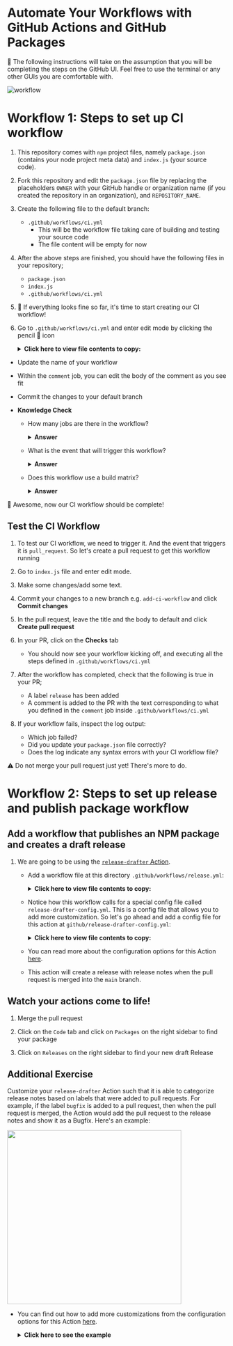 # Automate Your Workflows with GitHub Actions and GitHub Packages

:bookmark: The following instructions will take on the assumption that you will be completing the steps on the GitHub UI. Feel free to use the terminal or any other GUIs you are comfortable with.

![workflow](https://user-images.githubusercontent.com/38323656/99338458-dcf99580-2849-11eb-9d17-a2e41376f721.png)

# Workflow 1: Steps to set up CI workflow

1. This repository comes with `npm` project files, namely `package.json` (contains your node project meta data) and `index.js` (your source code).

1. Fork this repository and edit the `package.json` file by replacing the placeholders `OWNER` with your GitHub handle or organization name (if you created the repository in an organization), and `REPOSITORY_NAME`.

1. Create the following file to the default branch:

    - `.github/workflows/ci.yml`
      - This will be the workflow file taking care of building and testing your source code
      - The file content will be empty for now

1. After the above steps are finished, you should have the following files in your repository;
    - `package.json`
    - `index.js`
    - `.github/workflows/ci.yml`

1. :tada: If everything looks fine so far, it's time to start creating our CI workflow!

1. Go to `.github/workflows/ci.yml` and enter edit mode by clicking the pencil :pencil: icon
        <details>
        <summary><b>Click here to view file contents to copy:</b></summary>
        </br>

      ```yaml
      #####################################
      #      Automate your workflow       #
      #####################################

      # This workflow will run CI on your codebase, label your PR, and comment on the result

      name: MYWORKFLOW

      on:
        pull_request: # the workflow will trigger on every pull request event

      jobs:
        build:
          runs-on: ubuntu-latest

          strategy:
            matrix:
              node-version: [12.x, 14.x] # matrix for building and testing your code across multiple node versions

          steps:
            - name: Checkout
              uses: actions/checkout@v2
            - name: Build node version ${{ matrix.node-version }}
              uses: actions/setup-node@v1
              with:
                  node-version: ${{ matrix.node-version }}
            - run: npm install
            - run: npm run build --if-present
            - run: npm test

        label:
          runs-on: ubuntu-latest

          needs: build #this ensures that we only trigger the label job if ci is successful

          steps:
            - name: Checkout
              uses: actions/checkout@v2
            - uses: actions/github-script@v3
              with:
                github-token: ${{ secrets.GITHUB_TOKEN }}
                script: |
                  github.issues.addLabels({
                    issue_number: context.issue.number,
                    owner: context.repo.owner,
                    repo: context.repo.repo,
                    labels: ['release']
                  })

        comment:
          runs-on: ubuntu-latest

          needs: [build, label]

          steps:
            - name: Checkout
              uses: actions/checkout@v2
            - name: Comment on the result
              uses: actions/github-script@v3
              with:
                github-token: ${{ secrets.GITHUB_TOKEN }}
                script: |
                  github.issues.createComment({
                    issue_number: context.issue.number,
                    owner: context.repo.owner,
                    repo: context.repo.repo,
                    body: `
                    Great job **@${context.payload.sender.login}**! Your CI passed, and the PR has been automatically labelled.

                    Once ready, we will merge this PR to trigger the next part of the automation :rocket:
                    `
                  })
      ```
      </details>

- Update the name of your workflow
- Within the `comment` job, you can edit the body of the comment as you see fit
- Commit the changes to your default branch

- **Knowledge Check**

  - How many jobs are there in the workflow?
    <details><summary><b>Answer</b></summary>
    The workflow contains three jobs:

    - a build-job,
    - a label-job,
    - a comment-job
  </details>

  - What is the event that will trigger this workflow?
    <details><summary><b>Answer</b></summary>
    The workflow is triggered by any pull request events.
    </details>

  - Does this workflow use a build matrix?
    <details><summary><b>Answer</b></summary>
    Yes, this workflow will build and test across multiple node versions.
    </details>

:tada: Awesome, now our CI workflow should be complete!

## Test the CI Workflow

1. To test our CI workflow, we need to trigger it. And the event that triggers it is `pull_request`. So let's create a pull request to get this workflow running

1. Go to `index.js` file and enter edit mode.

1. Make some changes/add some text.

1. Commit your changes to a new branch e.g. `add-ci-workflow` and click **Commit changes**

1. In the pull request, leave the title and the body to default and click **Create pull request**

1. In your PR, click on the **Checks** tab
    - You should now see your workflow kicking off, and executing all the steps defined in `.github/workflows/ci.yml`

1. After the workflow has completed, check that the following is true in your PR;
    - A label `release` has been added
    - A comment is added to the PR with the text corresponding to what you defined in the `comment` job inside `.github/workflows/ci.yml`

1. If your workflow fails, inspect the log output:
    - Which job failed?
    - Did you update your `package.json` file correctly?
    - Does the log indicate any syntax errors with your CI workflow file?

:warning: Do not merge your pull request just yet! There's more to do.

# Workflow 2: Steps to set up release and publish package workflow

## Add a workflow that publishes an NPM package and creates a draft release

1. We are going to be using the [`release-drafter` Action](https://github.com/marketplace/actions/release-drafter).
    - Add a workflow file at this directory `.github/workflows/release.yml`:

        <details>
        <summary><b>Click here to view file contents to copy:</b></summary>
        </br>

      ```yaml
      #####################################
      #      Automate your workflow       #
      #####################################

      # This workflow will create a NPM package and a new release

      name: Publish and release

      on:
        push:
          # branches to consider in the event; optional, defaults to all
          branches:
            - main

      jobs:

        update_release_draft:
          runs-on: ubuntu-latest

          steps:
            # Drafts your next Release notes as Pull Requests are merged into "master"
            - uses: release-drafter/release-drafter@v5
              with:
                config-name: release-drafter-config.yml
              env:
                GITHUB_TOKEN: ${{ secrets.GITHUB_TOKEN }}

        publish-gpr:
          runs-on: ubuntu-latest

          needs: update_release_draft

          steps:
            - uses: actions/checkout@v2

            - uses: actions/setup-node@v1
              with:
                node-version: 12
                registry-url: https://npm.pkg.github.com/

            - run: npm publish
              env:
                NODE_AUTH_TOKEN: ${{ secrets.GITHUB_TOKEN }}
      ```
    </details>

    - Notice how this workflow calls for a special config file called `release-drafter-config.yml`. This is a config file that allows you to add more customization. So let's go ahead and add a config file for this action at `github/release-drafter-config.yml`:
        <details>
        <summary><b>Click here to view file contents to copy:</b></summary>
        </br>

      ```yaml
      name-template: 'v$RESOLVED_VERSION 🌈'
      tag-template: 'v$RESOLVED_VERSION'
      categories:
        - title: '🚀 You did it!'
          labels:
            - 'release'
      change-template: '- $TITLE @$AUTHOR (#$NUMBER)'
      change-title-escapes: '\<*_&' # You can add # and @ to disable mentions, and add ` to disable code blocks.
      version-resolver:
        major:
          labels:
            - 'major'
        minor:
          labels:
            - 'minor'
        patch:
          labels:
            - 'patch'
        default: patch
      template: |
        ## Changes

        $CHANGES
      ```
      </details>

    - You can read more about the configuration options for this Action [here](https://github.com/marketplace/actions/release-drafter#configuration-options).
    - This action will create a release with release notes when the pull request is merged into the `main` branch.

## Watch your actions come to life!

1. Merge the pull request

1. Click on the `Code` tab and click on `Packages` on the right sidebar to find your package

1. Click on `Releases` on the right sidebar to find your new draft Release


## Additional Exercise

Customize your `release-drafter` Action such that it is able to categorize release notes based on labels that were added to pull requests. For example, if the label `bugfix` is added to a pull request, then when the pull request is merged, the Action would add the pull request to the release notes and show it as a Bugfix. Here's an example:

<img src="https://github.com/release-drafter/release-drafter/blob/master/design/screenshot-2.png" align-=center width=400>

   - You can find out how to add more customizations from the configuration options for this Action [here](https://github.com/marketplace/actions/release-drafter#configuration-options).
        <details>
        <summary><b>Click here to see the example</b></summary>
        </br>

        ```yaml
        name-template: 'v$RESOLVED_VERSION 🌈'
        tag-template: 'v$RESOLVED_VERSION'
        categories:
          - title: '🚢 Features'
            labels:
              - 'feature'
              - 'enhancement'
          - title: '🐛 Bug Fixes'
            labels:
              - 'fix'
              - 'bugfix'
              - 'bug'
          - title: '🧰 Maintenance'
            label: 'chore'
        change-template: '- $TITLE @$AUTHOR (#$NUMBER)'
        change-title-escapes: '\<*_&' # You can add # and @ to disable mentions, and add ` to disable code blocks.
        version-resolver:
          major:
            labels:
              - 'major'
          minor:
            labels:
              - 'minor'
          patch:
            labels:
              - 'patch'
          default: patch
        template: |
          ## Changes

          $CHANGES
        ```

        <b>The config file above allows you to add more labels like 'feature' and 'bug'.</b>
  </details>

